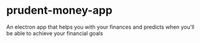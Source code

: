 # prudent-money-app
An electron app that helps you with your finances and predicts when you'll be able to achieve your financial goals
